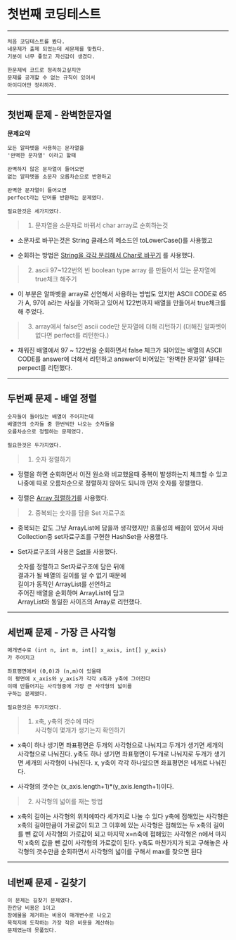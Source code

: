 # **첫번째 코딩테스트**
***
    처음 코딩테스트를 봤다.  
    네문제가 출제 되었는데 세문제를 맞췄다.  
    기분이 너무 좋았고 자신감이 생겼다.

    한문제씩 코드로 정리하고싶지만  
    문제를 공개할 수 없는 규칙이 있어서  
    아이디어만 정리하자.
***
## 첫번째 문제 - 완벽한문자열
**문제요약**  

    모든 알파벳을 사용하는 문자열을  
    '완벽한 문자열' 이라고 할때  

    완벽하지 않은 문자열이 들어오면  
    없는 알파벳을 소문자 오름차순으로 반환하고  

    완벽한 문자열이 들어오면  
    perfect라는 단어를 반환하는 문제였다.  

    필요한것은 세가지였다.

>1. 문자열을 소문자로 바뀌서 char array로 순회하는것

* 소문자로 바꾸는것은 String 클래스의 메소드인
toLowerCase()를 사용했고

* 순회하는 방법은 [String을 각각 분리해서 Char로 바꾸기](https://github.com/abhidhamma-java/TIL/blob/main/알고리즘/유형/문자열/String을_각각_분리해서_Char로_바꾸기.md) 를 사용했다.

>2. ascii 97~122번의 빈 boolean type array 를 만들어서
>있는 문자열에 true체크 해주기

* 이 부분은 알파벳을 array로 선언해서 사용하는 방법도 있지만 ASCII CODE로 65가 A, 97이 a라는 사실을 기억하고 있어서 122번까지 배열을 만들어서 true체크를 해 주었다.


>3. array에서 false인 ascii code만 문자열에 더해 리턴하기
>(더해진 알파벳이 없다면 perfect를 리턴한다.)

* 채워진 배열에서 97 ~ 122번을 순회하면서 false 체크가 되어있는 배열의 ASCII CODE를 answer에 더해서 리턴하고 answer이 비어있는 '완벽한 문자열' 일때는 perpect를 리턴했다.

***

## 두번째 문제 - 배열 정렬

    숫자들이 들어있는 배열이 주어지는데  
    배열안의 숫자들 중 한번씩만 나오는 숫자들을  
    오름차순으로 정렬하는 문제였다.

    필요한것은 두가지였다.

>1. 숫자 정렬하기  

* 정렬을 하면 순회하면서 이전 원소와 비교했을때 중복이 발생하는지 체크할 수 있고 나중에 따로 오름차순으로 정렬하지 않아도 되니까 먼저 숫자를 정렬했다.

* 정렬은 [Array 정렬하기](https://github.com/abhidhamma-java/TIL/blob/main/알고리즘/유형/배열/Array_정렬하기.md)를 사용했다.
  
>2. 중복되는 숫자를 담을 Set 자료구조

* 중복되는 값도 그냥 ArrayList에 담을까 생각했지만 효율성의 배점이 있어서 자바 Collection중 set자료구조를 구현한 HashSet을 사용했다.
* Set자료구조의 사용은 [Set](https://github.com/abhidhamma-java/TIL/blob/main/알고리즘/유형/콜렉션/Set.md)을 사용했다.

  숫자를 정렬하고 Set자료구조에 담은 뒤에  
결과가 될 배열의 길이를 알 수 없기 때문에  
길이가 동적인 ArrayList를 선언하고  
주어진 배열을 순회하며 ArrayList에 담고  
ArrayList와 동일한 사이즈의 Array로 리턴했다.

***
## 세번째 문제 - 가장 큰 사각형

    매개변수로 (int n, int m, int[] x_axis, int[] y_axis)
    가 주어지고
    
    좌표평면에서 (0,0)과 (n,m)이 있을때
    이 평면에 x_axis와 y_axis가 각각 x축과 y축에 그어진다
    이때 만들어지는 사각형중에 가장 큰 사각형의 넓이를 
    구하는 문제였다.
    
    필요한것은 두가지였다.
    
>1. x축, y축의 갯수에 따라  
> 사각형이 몇개가 생기는지 확인하기

* x축이 하나 생기면 좌표평면은 두개의 사각형으로 나눠지고 두개가 생기면 세개의 사각형으로 나눠진다. y축도 하나 생기면 좌표평면이 두개로 나눠지로 두개가 생기면 세개의 사각형이 나눠진다. x, y축이 각각 하나있으면 좌표평면은 네개로 나눠진다.

* 사각형의 갯수는 (x_axis.length+1)*(y_axis.length+1)이다.

>2. 사각형의 넓이를 재는 방법

* x축의 길이는 사각형의 위치에따라 세가지로 나눌 수 있다 y축에 접해있는 사각형은 x축의 길이만큼이 가로값이 되고
그 이후에 있는 사각형은 접해있는 두 x축의 길이를 뺀 값이 사각형의 가로값이 되고 마지막 x=n축에 접해있는 사각형은 n에서 마지막 x축의 값을 뺀 값이 사각형의 가로값이 된다.
y축도 마찬가지가 되고 구해놓은 사각형의 갯수만큼 순회하면서 사각형의 넓이를 구해서 max를 찾으면 된다

*** 
## 네번째 문제 - 길찾기
    이 문제는 길찾기 문제였다. 
    한칸당 비용은 1이고 
    장애물을 제거하는 비용이 매개변수로 나오고  
    목적지에 도착하는 가장 작은 비용을 계산하는 
    문제였는데 못풀었다.
